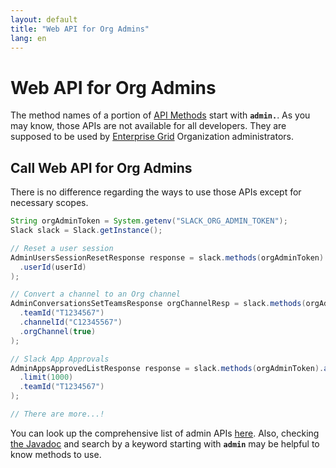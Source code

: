 ```yaml
---
layout: default
title: "Web API for Org Admins"
lang: en
---
```


# Web API for Org Admins

The method names of a portion of [API Methods](https://api.slack.com/methods) start with **`admin.`**. As you may know, those APIs are not available for all developers. They are supposed to be used by [Enterprise Grid](https://api.slack.com/enterprise/grid) Organization administrators. 

## Call Web API for Org Admins

There is no difference regarding the ways to use those APIs except for necessary scopes.

```java
String orgAdminToken = System.getenv("SLACK_ORG_ADMIN_TOKEN");
Slack slack = Slack.getInstance();

// Reset a user session
AdminUsersSessionResetResponse response = slack.methods(orgAdminToken).adminUsersSessionReset(r -> r
  .userId(userId)
);

// Convert a channel to an Org channel
AdminConversationsSetTeamsResponse orgChannelResp = slack.methods(orgAdminToken).adminConversationsSetTeams(r -> r
  .teamId("T1234567")
  .channelId("C12345567")
  .orgChannel(true)
);

// Slack App Approvals
AdminAppsApprovedListResponse response = slack.methods(orgAdminToken).adminAppsApprovedList(r -> r
  .limit(1000)
  .teamId("T1234567")
);

// There are more...!
```

You can look up the comprehensive list of admin APIs [here](https://api.slack.com/admins). Also, checking [the Javadoc](https://javadoc.io/doc/com.slack.api/slack-api-client/latest/com/slack/api/methods/MethodsClient.html) and search by a keyword starting with **`admin`** may be helpful to know methods to use.

